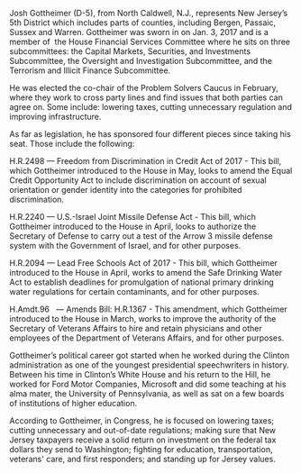 Josh Gottheimer (D-5), from North Caldwell, N.J., represents New Jersey’s 5th District which includes parts of counties, including Bergen, Passaic, Sussex and Warren. Gottheimer was sworn in on Jan. 3, 2017 and is a member of  the House Financial Services Committee where he sits on three subcommittees: the Capital Markets, Securities, and Investments Subcommittee, the Oversight and Investigation Subcommittee, and the Terrorism and Illicit Finance Subcommittee. 

He was elected the co-chair of the Problem Solvers Caucus in February, where they work to cross party lines and find issues that both parties can agree on. Some include: lowering taxes, cutting unnecessary regulation and improving infrastructure. 

As far as legislation, he has sponsored four different pieces since taking his seat. Those include the following:

H.R.2498 — Freedom from Discrimination in Credit Act of 2017 - This bill, which Gottheimer introduced to the House in May, looks to amend the Equal Credit Opportunity Act to include discrimination on account of sexual orientation or gender identity into the categories for prohibited discrimination. 

H.R.2240 — U.S.-Israel Joint Missile Defense Act - This bill, which Gottheimer introduced to the House in April, looks to authorize the Secretary of Defense to carry out a test of the Arrow 3 missile defense system with the Government of Israel, and for other purposes.

H.R.2094 — Lead Free Schools Act of 2017 - This bill, which Gottheimer introduced to the House in April, works to amend the Safe Drinking Water Act to establish deadlines for promulgation of national primary drinking water regulations for certain contaminants, and for other purposes.

H.Amdt.96   — Amends Bill: H.R.1367 - This amendment, which Gottheimer introduced to the House in March, works to improve the authority of the Secretary of Veterans Affairs to hire and retain physicians and other employees of the Department of Veterans Affairs, and for other purposes.

Gottheimer’s political career got started when he worked during the Clinton administration as one of the youngest presidential speechwriters in history. Between his time in Clinton’s White House and his return to the Hill, he worked for Ford Motor Companies, Microsoft and did some teaching at his alma mater, the University of Pennsylvania, as well as sat on a few boards of institutions of higher education. 

According to Gottheimer, in Congress, he is focused on lowering taxes; cutting unnecessary and out-of-date regulations; making sure that New Jersey taxpayers receive a solid return on investment on the federal tax dollars they send to Washington; fighting for education, transportation, veterans' care, and first responders; and standing up for Jersey values. 

